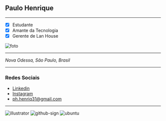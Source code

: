 ## Paulo Henrique
-----------
- [x] Estudante
- [x] Amante da Tecnologia
- [x] Gerente de Lan House

![foto](https://i.kym-cdn.com/entries/icons/original/000/003/344/Edward_Elric_Exploitable.jpg)

-----------

*Nova Odessa, São Paulo, Brasil*

-----------

### Redes Sociais

- [Linkedin](https://www.linkedin.com/in/paulohenriq31/)
- [Instagram](https://www.instagram.com/paulo.henriq31/)
- [ph.henriq31@gmail.com](mailto:ph.henriq31@gmail.com)

-----------
![illustrator](https://user-images.githubusercontent.com/42096755/61919202-e7906d00-af2a-11e9-92d8-4b13d03465b0.png) ![github-sign](https://user-images.githubusercontent.com/42096755/61953569-1e976a80-af8d-11e9-8686-59cc046a57b9.png) ![ubuntu](https://user-images.githubusercontent.com/42096755/61953571-1fc89780-af8d-11e9-9050-e1cba5f5ce42.png)

